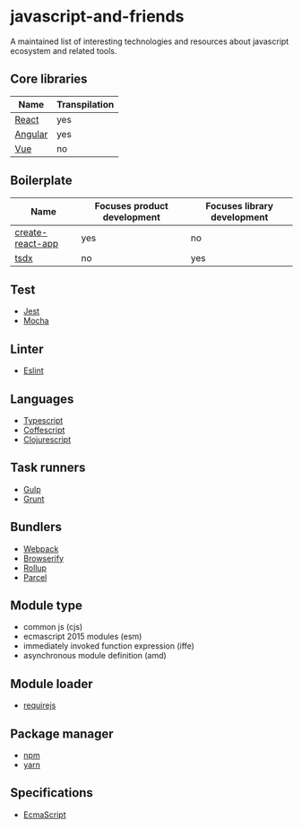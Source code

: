 # javascript-and-friends
A maintained list of interesting technologies and resources about javascript ecosystem and related tools.

## Core libraries
| Name                          | Transpilation |
|-------------------------------|---------------|
| [React](https://reactjs.org)  | yes           |
| [Angular](https://angular.io) | yes           |
| [Vue](https://vuejs.org)      | no            |

## Boilerplate
| Name                                                             | Focuses product development | Focuses library development |
|------------------------------------------------------------------|-----------------------------|---------------------------------------|
| [create-react-app](https://github.com/facebook/create-react-app) | yes                         | no                                     |
| [tsdx](https://github.com/jaredpalmer/tsdx)                      | no                          | yes                                   |

## Test
- [Jest](https://jestjs.io)
- [Mocha](https://mochajs.org)

## Linter
- [Eslint](https://eslint.org)

## Languages
- [Typescript](https://www.typescriptlang.org)
- [Coffescript](https://coffeescript.org)
- [Clojurescript](https://clojurescript.org)

## Task runners
- [Gulp](https://gulpjs.com)
- [Grunt](https://gruntjs.com)

## Bundlers
- [Webpack](https://webpack.js.org)
- [Browserify](http://browserify.org/)
- [Rollup](https://rollupjs.org/guide/)
- [Parcel](https://parceljs.org)

## Module type
- common js (cjs)
- ecmascript 2015 modules (esm)
- immediately invoked function expression (iffe)
- asynchronous module definition (amd)

## Module loader
- [requirejs](https://requirejs.org)

## Package manager
- [npm](https://www.npmjs.com)
- [yarn](https://yarnpkg.com/lang/en/)

## Specifications
- [EcmaScript](https://www.ecma-international.org/publications/standards/Ecma-262-arch.htm)
